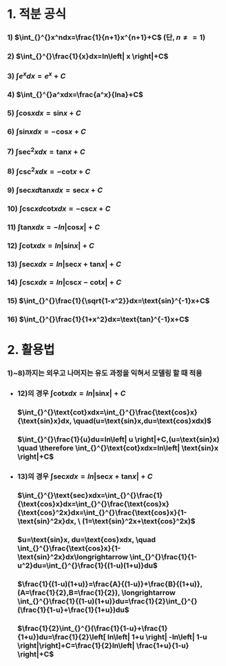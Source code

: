# 1. 적분 공식
### 1) $\int_{}^{}x^ndx=\frac{1}{n+1}x^{n+1}+C$ (단, $n\neq =1$)
### 2) $\int_{}^{}\frac{1}{x}dx=ln\left| x \right|+C$
### 3) $\int_{}^{}e^xdx=e^x+C$
### 4) $\int_{}^{}a^xdx=\frac{a^x}{lna}+C$
### 5) $\int_{}^{}\text{cos}xdx=\text{sin}x+C$
### 6) $\int_{}^{}\text{sin}xdx=-\text{cos}x+C$
### 7) $\int_{}^{}\text{sec}^2xdx=\text{tan}x+C$
### 8) $\int_{}^{}\text{csc}^2xdx=-\text{cot}x+C$
### 9) $\int_{}^{}\text{sec}xd\text{tan}xdx=\text{sec}x+C$
### 10) $\int_{}^{}\text{csc}xd\text{cot}xdx=-\text{csc}x+C$
### 11) $\int_{}^{}\text{tan}xdx=-ln\left| \text{cos}x\right|+C$
### 12) $\int_{}^{}\text{cot}xdx=ln\left| \text{sin}x\right|+C$
### 13) $\int_{}^{}\text{sec}xdx=ln\left| \text{sec}x+\text{tan}x \right|+C$
### 14) $\int_{}^{}\text{csc}xdx=ln\left| \text{csc}x-\text{cot}x \right|+C$
### 15) $\int_{}^{}\frac{1}{\sqrt{1-x^2}}dx=\text{sin}^{-1}x+C$
### 16) $\int_{}^{}\frac{1}{1+x^2}dx=\text{tan}^{-1}x+C$

# 2. 활용법
### 1)~8)까지는 외우고 나머지는 유도 과정을 익혀서 모델링 할 때 적용
+ ### 12)의 경우   $\int_{}^{}\text{cot}xdx=ln\left| \text{sin}x\right|+C$
  ### $\int_{}^{}\text{cot}xdx=\int_{}^{}\frac{\text{cos}x}{\text{sin}x}dx, \quad(u=\text{sin}x,du=\text{cos}xdx)$
  ### $\int_{}^{}\frac{1}{u}du=ln\left| u \right|+C,(u=\text{sin}x) \quad \therefore \int_{}^{}\text{cot}xdx=ln\left| \text{sin}x \right|+C$
+ ### 13)의 경우 $\int_{}^{}\text{sec}xdx=ln\left| \text{sec}x+\text{tan}x \right|+C$
  ### $\int_{}^{}\text{sec}xdx=\int_{}^{}\frac{1}{\text{cos}x}dx=\int_{}^{}\frac{\text{cos}x}{\text{cos}^2x}dx=\int_{}^{}\frac{\text{cos}x}{1-\text{sin}^2x}dx, \ (1=\text{sin}^2x+\text{cos}^2x)$
  ### $u=\text{sin}x, du=\text{cos}xdx, \quad \int_{}^{}\frac{\text{cos}x}{1-\text{sin}^2x}dx\longrightarrow \int_{}^{}\frac{1}{1-u^2}du=\int_{}^{}\frac{1}{(1-u)(1+u)}du$
  ### $\frac{1}{(1-u)(1+u)}=\frac{A}{(1-u)}+\frac{B}{(1+u)}, (A=\frac{1}{2},B=\frac{1}{2}), \longrightarrow \int_{}^{}\frac{1}{(1-u)(1+u)}du=\frac{1}{2}\int_{}^{}(\frac{1}{1-u}+\frac{1}{1+u})du$
  ### $\frac{1}{2}\int_{}^{}(\frac{1}{1-u}+\frac{1}{1+u})du=\frac{1}{2}\left[ ln\left| 1+u \right| -ln\left| 1-u \right|\right]+C=\frac{1}{2}ln\left| \frac{1+u}{1-u} \right|+C$
